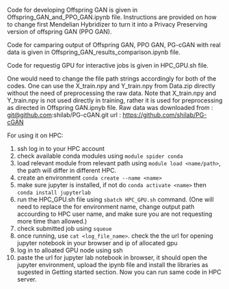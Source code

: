 Code for developing Offspring GAN is given in Offspring_GAN_and_PPO_GAN.ipynb file.
Instructions are provided on how to change first Mendelian Hybridizer to turn it into a Privacy Preserving version of offspring GAN (PPO GAN).

Code for camparing output of Offspring GAN, PPO GAN, PG-cGAN with real data is given in Offspring_GAN_results_comparison.ipynb file.

Code for requestig GPU for interactive jobs is given in HPC_GPU.sh file. 

One would need to change the file path strings accordingly for both of the codes. 
One can use the X_train.npy and Y_train.npy from Data.zip directly without the need of preprocessing the raw data. Note that X_train.npy and Y_train.npy is not used directly in training, rather it is used for preprocessing as directed in Offspring GAN.ipnyb file.
Raw data was downloaded from : git@github.com:shilab/PG-cGAN.git url : https://github.com/shilab/PG-cGAN


For using it on HPC:
1. ssh log in to your HPC account
2. check available conda modules using `module spider conda`
3. load relevant module from relevant path using `module load <name/path>`, the path will differ in different HPC.
4. create an environment `conda create --name <name>`
5. make sure jupyter is installed, if not do `conda activate <name>` then `conda install jupyterlab`
6. run the HPC_GPU.sh file using `sbatch HPC_GPU.sh` command. (One will need to replace the <name> for environment name, change output path accourding to HPC user name, and make sure you are not requesting more time than allowed.)
7. check submitted job using `squeue`
8. once running, use `cat <log_file_name>`. check the the url for opening jupyter notebook in your browser and ip of allocated gpu
9. log in to alloated GPU node using ssh
10. paste the url for jupyter lab notebook in browser, it should open the jupyter environment, upload the ipynb file and install the libraries as sugested in Getting started section. Now you can run same code in HPC server. 
